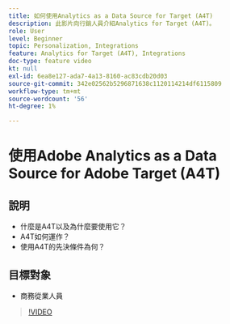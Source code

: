```yaml
---
title: 如何使用Analytics as a Data Source for Target (A4T)
description: 此影片向行銷人員介紹Analytics for Target (A4T)。
role: User
level: Beginner
topic: Personalization, Integrations
feature: Analytics for Target (A4T), Integrations
doc-type: feature video
kt: null
exl-id: 6ea8e127-ada7-4a13-8160-ac83cdb20d03
source-git-commit: 342e02562b5296871638c1120114214df6115809
workflow-type: tm+mt
source-wordcount: '56'
ht-degree: 1%

---
```


# 使用Adobe Analytics as a Data Source for Adobe Target (A4T)

## 說明

* 什麼是A4T以及為什麼要使用它？
* A4T如何運作？
* 使用A4T的先決條件為何？

## 目標對象

* 商務從業人員

>[!VIDEO](https://video.tv.adobe.com/v/17384/?quality=12)
